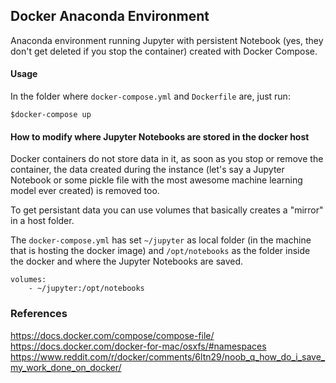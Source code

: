 ## Docker Anaconda Environment 

Anaconda environment running Jupyter with persistent Notebook (yes, they don't get deleted if you stop the container) created with Docker Compose.

#### Usage

In the folder where ```docker-compose.yml``` and ```Dockerfile``` are, just run:

```
$docker-compose up
```

#### How to modify where Jupyter Notebooks are stored in the docker host

Docker containers do not store data in it, as soon as you stop or remove the container, the data created during the instance (let's say a Jupyter Notebook or some pickle file with the most awesome machine learning model ever created) is removed too.

To get persistant data you can use volumes that basically creates a "mirror" in a host folder.

The ```docker-compose.yml``` has set ```~/jupyter``` as local folder (in the machine that is hosting the docker image) and ```/opt/notebooks``` as the folder inside the docker and where the Jupyter Notebooks are saved.

```
volumes:
    - ~/jupyter:/opt/notebooks
```

### References
https://docs.docker.com/compose/compose-file/
https://docs.docker.com/docker-for-mac/osxfs/#namespaces
https://www.reddit.com/r/docker/comments/6ltn29/noob_q_how_do_i_save_my_work_done_on_docker/